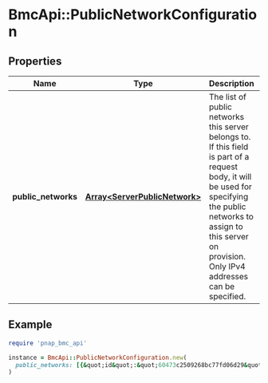 # BmcApi::PublicNetworkConfiguration

## Properties

| Name | Type | Description | Notes |
| ---- | ---- | ----------- | ----- |
| **public_networks** | [**Array&lt;ServerPublicNetwork&gt;**](ServerPublicNetwork.md) | The list of public networks this server belongs to. If this field is part of a request body, it will be used for specifying the public networks to assign to this server on provision. Only IPv4 addresses can be specified. | [optional] |

## Example

```ruby
require 'pnap_bmc_api'

instance = BmcApi::PublicNetworkConfiguration.new(
  public_networks: [{&quot;id&quot;:&quot;60473c2509268bc77fd06d29&quot;,&quot;ips&quot;:[&quot;182.16.0.146&quot;,&quot;182.16.0.147&quot;]},{&quot;id&quot;:&quot;60f93142c5c1d6082d31382a&quot;,&quot;ips&quot;:[&quot;183.16.0.1&quot;]}]
)
```


